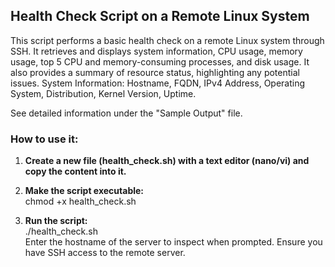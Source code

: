 ##  Health Check Script on a Remote Linux System
This script performs a basic health check on a remote Linux system through SSH. It retrieves and displays system information, CPU usage, memory usage, top 5 CPU and memory-consuming processes, and disk usage. It also provides a summary of resource status, highlighting any potential issues.
System Information: Hostname, FQDN, IPv4 Address, Operating System, Distribution, Kernel Version, Uptime.

See detailed information under the "Sample Output" file.

### How to use it:
1. <b>Create a new file (health_check.sh) with a text editor (nano/vi) and copy the content into it.</b>

2. <b>Make the script executable:</b><br>
chmod +x health_check.sh

3. <b>Run the script:<br></b>
./health_check.sh<br>
Enter the hostname of the server to inspect when prompted. Ensure you have SSH access to the remote server.
